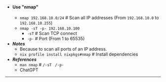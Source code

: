 - #### Use "nmap"
    - `nmap 192.168.10.0/24` # Scan all IP addresses (From `192.168.10.0` to `192.168.10.255`)
    - `nmap -sT -p- 192.168.10.100`
        - `-sT` # Scan TCP connect
        - `-p-` # Port (From 1 to 65535)
- ***Notes***
    - Because to scan all ports of an IP address.
    - `nix profile install nixpkgs#nmap` # Install dependencies
- ***References***
    - `man nmap` # `/-sT ` `/-p-`
    - ChatGPT
- ---
